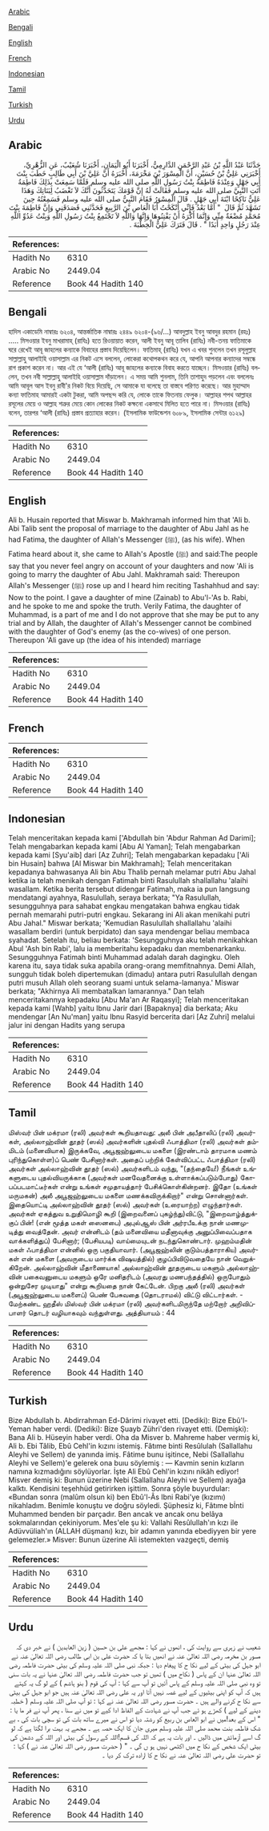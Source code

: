 [Arabic](#arabic)

[Bengali](#bengali)

[English](#english)

[French](#french)

[Indonesian](#indonesian)

[Tamil](#tamil)

[Turkish](#turkish)

[Urdu](#urdu)

## Arabic


<div dir="rtl" lang="ar" style={{fontSize:'larger',backgroundColor:'#f8f9fa',padding:20}}>
حَدَّثَنَا عَبْدُ اللَّهِ بْنُ عَبْدِ الرَّحْمَنِ الدَّارِمِيُّ، أَخْبَرَنَا أَبُو الْيَمَانِ، أَخْبَرَنَا شُعَيْبٌ، عَنِ الزُّهْرِيِّ، أَخْبَرَنِي عَلِيُّ بْنُ حُسَيْنٍ، أَنَّ الْمِسْوَرَ بْنَ مَخْرَمَةَ، أَخْبَرَهُ أَنَّ عَلِيَّ بْنَ أَبِي طَالِبٍ خَطَبَ بِنْتَ أَبِي جَهْلٍ وَعِنْدَهُ فَاطِمَةُ بِنْتُ رَسُولِ اللَّهِ صلى الله عليه وسلم فَلَمَّا سَمِعَتْ بِذَلِكَ فَاطِمَةُ أَتَتِ النَّبِيَّ صلى الله عليه وسلم فَقَالَتْ لَهُ إِنَّ قَوْمَكَ يَتَحَدَّثُونَ أَنَّكَ لاَ تَغْضَبُ لِبَنَاتِكَ وَهَذَا عَلِيٌّ نَاكِحًا ابْنَةَ أَبِي جَهْلٍ ‏.‏ قَالَ الْمِسْوَرُ فَقَامَ النَّبِيُّ صلى الله عليه وسلم فَسَمِعْتُهُ حِينَ تَشَهَّدَ ثُمَّ قَالَ ‏ "‏ أَمَّا بَعْدُ فَإِنِّي أَنْكَحْتُ أَبَا الْعَاصِ بْنَ الرَّبِيعِ فَحَدَّثَنِي فَصَدَقَنِي وَإِنَّ فَاطِمَةَ بِنْتَ مُحَمَّدٍ مُضْغَةٌ مِنِّي وَإِنَّمَا أَكْرَهُ أَنْ يَفْتِنُوهَا وَإِنَّهَا وَاللَّهِ لاَ تَجْتَمِعُ بِنْتُ رَسُولِ اللَّهِ وَبِنْتُ عَدُوِّ اللَّهِ عِنْدَ رَجُلٍ وَاحِدٍ أَبَدًا ‏"‏ ‏.‏ قَالَ فَتَرَكَ عَلِيٌّ الْخِطْبَةَ ‏.‏
</div>
<div style={{backgroundColor:'#f8f9fa',padding:20, marginBottom: 10}}><table> <thead> <tr> <th>References:</th> <th></th> </tr> </thead> <tbody><tr><td>Hadith No</td><td>6310</td></tr><tr><td>Arabic No</td><td>2449.04</td></tr><tr><td>Reference</td><td>Book 44 Hadith 140</td></tr></tbody></table></div>

## Bengali


<div dir="ltr" lang="bn" style={{fontSize:'larger',backgroundColor:'#f8f9fa',padding:20}}>
হাদিস একাডেমি নাম্বারঃ ৬২০৪, আন্তর্জাতিক নাম্বারঃ ২৪৪৯ ৬২০৪-(৯৬/...) আবদুল্লাহ ইবনু আবদুর রহমান (রহঃ) ..... মিসওয়ার ইবনু মাখরামাহ্ (রাযিঃ) হতে রিওয়ায়াত করেন, আলী ইবনু আবূ তালিব (রাযিঃ) নবী-তনয় ফাতিমাকে ঘরে রেখেই আবূ জাহলের কন্যাকে বিবাহের প্রস্তাব দিয়েছিলেন। ফাতিমাহ্ (রাযিঃ) যখন এ খবর শুনলেন তখন রসূলুল্লাহ সাল্লাল্লাহু আলাইহি ওয়াসাল্লাম এর নিকট এসে বললেন, লোকেরা কথোপকথন করে যে, আপনি আপনার কন্যাদের সম্বন্ধে রাগ প্রকাশ করেন না। আর এই যে ‘আলী (রাযিঃ) আবূ জাহলের কন্যাকে বিবাহ করতে যাচ্ছেন। মিসওয়ার (রাযিঃ) বললেন, তখন নবী সাল্লাল্লাহু আলাইহি ওয়াসাল্লাম দাঁড়ালেন। এ সময় আমি শুনলাম, তিনি তাশাহুদ পড়লেন এবং বললেনঃ আমি আবূল আস ইবনু রাবী'র নিকট বিয়ে দিয়েছি, সে আমাকে যা বলেছে তা বাস্তবে পরিণত করেছে। আর মুহাম্মাদ কন্যা ফাতিমাহ আমারই একটা টুকরা, আমি অপছন্দ করি যে, লোকে তাকে ফিতনায় ফেলুক। আল্লাহর শপথ আল্লাহর রসূলের মেয়ে ও আল্লাহ শত্রুর মেয়ে কোন লোকের নিকট কক্ষনো একসাথে মিলিত হতে পারে না। মিসওয়ার (রাযিঃ) বলেন, তারপর ‘আলী (রাযিঃ) প্রস্তাব প্রত্যাহার করেন। (ইসলামিক ফাউন্ডেশন ৬০৮৯, ইসলামিক সেন্টার ৬১২৯)
</div>
<div style={{backgroundColor:'#f8f9fa',padding:20, marginBottom: 10}}><table> <thead> <tr> <th>References:</th> <th></th> </tr> </thead> <tbody><tr><td>Hadith No</td><td>6310</td></tr><tr><td>Arabic No</td><td>2449.04</td></tr><tr><td>Reference</td><td>Book 44 Hadith 140</td></tr></tbody></table></div>

## English


<div dir="ltr" lang="en" style={{fontSize:'larger',backgroundColor:'#f8f9fa',padding:20}}>
Ali b. Husain reported that Miswar b. Makhramah informed him that 'Ali b. Abi Talib sent the proposal of marriage to the daughter of Abu Jahl as he had Fatima, the daughter of Allah's Messenger (ﷺ), (as his wife). When Fatima heard about it, she came to Allah's Apostle (ﷺ) and said:The people say that you never feel angry on account of your daughters and now 'Ali is going to marry the daughter of Abu Jahl. Makhramah said: Thereupon Allah's Messenger (ﷺ) rose up and I heard him reciting Tashahhud and say: Now to the point. I gave a daughter of mine (Zainab) to Abu'l-'As b. Rabi, and he spoke to me and spoke the truth. Verily Fatima, the daughter of Muhammad, is a part of me and I do not approve that she may be put to any trial and by Allah, the daughter of Allah's Messenger cannot be combined with the daughter of God's enemy (as the co-wives) of one person. Thereupon 'Ali gave up (the idea of his intended) marriage
</div>
<div style={{backgroundColor:'#f8f9fa',padding:20, marginBottom: 10}}><table> <thead> <tr> <th>References:</th> <th></th> </tr> </thead> <tbody><tr><td>Hadith No</td><td>6310</td></tr><tr><td>Arabic No</td><td>2449.04</td></tr><tr><td>Reference</td><td>Book 44 Hadith 140</td></tr></tbody></table></div>

## French


<div dir="ltr" lang="fr" style={{fontSize:'larger',backgroundColor:'#f8f9fa',padding:20}}>

</div>
<div style={{backgroundColor:'#f8f9fa',padding:20, marginBottom: 10}}><table> <thead> <tr> <th>References:</th> <th></th> </tr> </thead> <tbody><tr><td>Hadith No</td><td>6310</td></tr><tr><td>Arabic No</td><td>2449.04</td></tr><tr><td>Reference</td><td>Book 44 Hadith 140</td></tr></tbody></table></div>

## Indonesian


<div dir="ltr" lang="id" style={{fontSize:'larger',backgroundColor:'#f8f9fa',padding:20}}>
Telah menceritakan kepada kami ['Abdullah bin 'Abdur Rahman Ad Darimi]; Telah mengabarkan kepada kami [Abu Al Yaman]; Telah mengabarkan kepada kami [Syu'aib] dari [Az Zuhri]; Telah mengabarkan kepadaku ['Ali bin Husain] bahwa [Al Miswar bin Makhramah]; Telah menceritakan kepadanya bahwasanya Ali bin Abu Thalib pernah melamar putri Abu Jahal ketika ia telah menikah dengan Fatimah binti Rasulullah shallallahu 'alaihi wasallam. Ketika berita tersebut didengar Fatimah, maka ia pun Iangsung mendatangi ayahnya, Rasulullah, seraya berkata; "Ya Rasulullah, sesungguhnya para sahabat engkau mengatakan bahwa engkau tidak pernah memarahi putri-putri engkau. Sekarang ini Ali akan menikahi putri Abu Jahal." Miswar berkata; 'Kemudian Rasulullah shallallahu 'alaihi wasallam berdiri (untuk berpidato) dan saya mendengar beliau membaca syahadat. Setelah itu, beliau berkata: 'Sesungguhnya aku telah menikahkan Abul 'Ash bin Rabi', lalu ia memberitahu kepadaku dan membenarkanku. Sesungguhnya Fatimah binti Muhammad adalah darah dagingku. Oleh karena itu, saya tidak suka apabila orang-orang memfitnahnya. Demi Allah, sungguh tidak boleh dipertemukan (dimadu) antara putri Rasulullah dengan putri musuh Allah oleh seorang suami untuk selama-lamanya.' Miswar berkata; "Akhirnya Ali membatalkan lamarannya." Dan telah menceritakannya kepadaku [Abu Ma'an Ar Raqasyi]; Telah menceritakan kepada kami [Wahb] yaitu Ibnu Jarir dari [Bapaknya] dia berkata; Aku mendengar [An Nu'man] yaitu Ibnu Rasyid bercerita dari [Az Zuhri] melalui jalur ini dengan Hadits yang serupa
</div>
<div style={{backgroundColor:'#f8f9fa',padding:20, marginBottom: 10}}><table> <thead> <tr> <th>References:</th> <th></th> </tr> </thead> <tbody><tr><td>Hadith No</td><td>6310</td></tr><tr><td>Arabic No</td><td>2449.04</td></tr><tr><td>Reference</td><td>Book 44 Hadith 140</td></tr></tbody></table></div>

## Tamil


<div dir="ltr" lang="ta" style={{fontSize:'larger',backgroundColor:'#f8f9fa',padding:20}}>
மிஸ்வர் பின் மக்ரமா (ரலி) அவர்கள் கூறியதாவது: அலீ பின் அபீதாலிப் (ரலி) அவர்கள், அல்லாஹ்வின் தூதர் (ஸல்) அவர்களின் புதல்வி ஃபாத்திமா (ரலி) அவர்கள் தம்மிடம் (மனைவியாக) இருக்கவே, அபூஜஹ்லுடைய மகளை (இரண்டாம் தாரமாக மணம் புரிந்துகொள்ள)ப் பெண் பேசினார்கள். அதைப் பற்றிக் கேள்விப்பட்ட ஃபாத்திமா (ரலி) அவர்கள் அல்லாஹ்வின் தூதர் (ஸல்) அவர்களிடம் வந்து, "(தந்தையே!) நீங்கள் உங்களுடைய புதல்வியருக்காக (அவர்கள் மனவேதனைக்கு உள்ளாக்கப்படும்போது) கோபப்படமாட்டீர்கள் என்று உங்கள் சமுதாயத்தார் பேசிக்கொள்கின்றனர். இதோ (உங்கள் மருமகன்) அலீ அபூஜஹ்லுடைய மகளை மணக்கவிருக்கிறார்" என்று சொன்னார்கள். இதையொட்டி அல்லாஹ்வின் தூதர் (ஸல்) அவர்கள் (உரையாற்ற) எழுந்தார்கள். அவர்கள் ஏகத்துவ உறுதிமொழி கூறி (இறைவனைப் புகழ்ந்து)விட்டு, "இறைவாழ்த்துக்குப் பின்! (என் மூத்த மகள் ஸைனபை) அபுல்ஆஸ் பின் அர்ரபீஉக்கு நான் மணமுடித்து வைத்தேன். அவர் என்னிடம் (தம் மனைவியை மதீனாவுக்கு அனுப்பிவைப்பதாக வாக்களித்துப்) பேசினார்; (பேசியபடி) வாய்மையுடன் நடந்துகொண்டார். முஹம்மதின் மகள் ஃபாத்திமா என்னில் ஒரு பகுதியாவார். (அபூஜஹ்லின் குடும்பத்தாராகிய) அவர்கள் என் மகளை (அவருடைய மார்க்க விஷயத்தில்) குழப்பிவிடுவதையே நான் வெறுக்கிறேன். அல்லாஹ்வின் மீதாணையாக! அல்லாஹ்வின் தூதருடைய மகளும் அல்லாஹ்வின் பகைவனுடைய மகளும் ஒரே மனிதரிடம் (அவரது மணபந்தத்தில்) ஒருபோதும் ஒன்றுசேர முடியாது" என்று கூறியதை நான் கேட்டேன். பிறகு அலீ (ரலி) அவர்கள் (அபூஜஹ்லுடைய மகளைப்) பெண் பேசுவதை (தொடராமல்) விட்டு விட்டார்கள். - மேற்கண்ட ஹதீஸ் மிஸ்வர் பின் மக்ரமா (ரலி) அவர்களிடமிருந்தே மற்றோர் அறிவிப்பாளர் தொடர் வழியாகவும் வந்துள்ளது. அத்தியாயம் : 44
</div>
<div style={{backgroundColor:'#f8f9fa',padding:20, marginBottom: 10}}><table> <thead> <tr> <th>References:</th> <th></th> </tr> </thead> <tbody><tr><td>Hadith No</td><td>6310</td></tr><tr><td>Arabic No</td><td>2449.04</td></tr><tr><td>Reference</td><td>Book 44 Hadith 140</td></tr></tbody></table></div>

## Turkish


<div dir="ltr" lang="tr" style={{fontSize:'larger',backgroundColor:'#f8f9fa',padding:20}}>
Bize Abdullah b. Abdirrahman Ed-Dârimi rivayet etti. [Dediki): Bize Ebû'l-Yeman haber verdi. (Dediki): Bize Şuayb Zühri'den rivayet etti. (Demişki): Bana Ali b. Hüseyin haber verdi. Oha da Misver b. Mahreme haber vermiş ki, Ali b. Ebi Tâlib, Ebû Cehl'in kızını istemiş. Fâtıme binti Resûlulah (Sallallahu Aleyhi ve Sellem) de yanında imiş. Fâtime bunu işitince, Nebi (Sallallahu Aleyhi ve Sellem)'e gelerek ona buıu söylemiş : — Kavmin senin kızların namına kızmadığını söylüyorlar. İşte Ali Ebû Cehl'in kızını nikâh ediyor! Misver demiş ki: Bunun üzerine Nebi (Sallallahu Aleyhi ve Sellem) ayağa kalktı. Kendisini teşehhüd getirirken işittim. Sonra şöyle buyurdular: «Bundan sonra (malûm olsun ki) ben Ebû'l-Âs Ibni Rabi'ye (kızımı) nikahladım. Benimle konuştu ve doğru söyledi. Şüphesiz ki, Fâtıme bİnti Muhammed benden bir parçadır. Ben ancak ve ancak onu belâya sokmalarından çekiniyorum. Mes'ele şu ki: Vallahi Resûlullah'ın kızı ile Adüvvüliah'ın (ALLAH düşmanı) kızı, bir adamın yanında ebediyyen bir yere gelemezler.» Misver: Bunun üzerine Ali istemekten vazgeçti, demiş
</div>
<div style={{backgroundColor:'#f8f9fa',padding:20, marginBottom: 10}}><table> <thead> <tr> <th>References:</th> <th></th> </tr> </thead> <tbody><tr><td>Hadith No</td><td>6310</td></tr><tr><td>Arabic No</td><td>2449.04</td></tr><tr><td>Reference</td><td>Book 44 Hadith 140</td></tr></tbody></table></div>

## Urdu


<div dir="rtl" lang="ur" style={{fontSize:'larger',backgroundColor:'#f8f9fa',padding:20}}>
شعیب نے زہری سے روایت کی ، انھوں نے کہا : مجھے علی بن حسین ( زین العابدین ) نے خبر دی کہ مسور بن مخرمہ رضی اللہ تعالیٰ عنہ نے انھیں بتا یا کہ حضرت علی بن ابی طالب رضی اللہ تعالیٰ عنہ نے ابو جہل کی بیٹی کے لیے نکا ح کا پیغام دیا : جبکہ نبی صلی اللہ علیہ وسلم کی بیٹی حضرت فاطمہ رضی اللہ تعالیٰ عنہا ان کے پاس ( نکاح میں ) تھیں تو جب حضرت فاطمہ رضی اللہ تعالیٰ عنہا نے یہ بات سنی تو وہ نبی صلی اللہ علیہ وسلم کے پاس آئیں تو آپ سے کہا : آپ کی قوم ( بنو ہاشم ) کے لو گ یہ کہتے ہیں کہ آپ کو اپنی بیٹیوں کے لیے غصہ نہیں آتا اور یہ علی رضی اللہ تعالیٰ عنہ ہیں جو ابو جہل کی بیٹی سے نکا ح کرنے والے ہیں ۔ حضرت مسور رضی اللہ تعالیٰ عنہ نے کہا : تو آپ صلی اللہ علیہ وسلم ( خطبہ دینے کے لیے ) کھڑے ہو ئے جب آپ نے شہادت کے الفاظ ادا کیے تو میں نے سنا ، پھر آپ نے فر ما یا : " اس کے بعد!میں نے ابو العاص بن ربیع کو رشتہ دیا تو اس نے میرے ساتھ بات کی تو سچی بات کی ، بے شک فاطمہ بنت محمد صلی اللہ علیہ وسلم میری جان کا ایک حصہ ہے ۔ مجھے یہ بہت برا لگتا ہے کہ لو گ اسے آزمائش میں ڈالیں ۔ اور بات یہ ہے کہ اللہ کی قسم!اللہ کے رسول کی بیٹی اور اللہ کے دشمن کی بیٹی ایک شخص کے نکا ح میں اکٹھی نہیں ہو ں گی ۔ " ( حضرت مسور رضی اللہ تعالیٰ عنہ نے ) کہا : تو حضرت علی رضی اللہ تعالیٰ عنہ نے نکا ح کا ارادہ ترک کر دیا ۔
</div>
<div style={{backgroundColor:'#f8f9fa',padding:20, marginBottom: 10}}><table> <thead> <tr> <th>References:</th> <th></th> </tr> </thead> <tbody><tr><td>Hadith No</td><td>6310</td></tr><tr><td>Arabic No</td><td>2449.04</td></tr><tr><td>Reference</td><td>Book 44 Hadith 140</td></tr></tbody></table></div>
